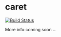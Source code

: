 caret
===
[![Build Status](https://travis-ci.org/daveayan/caret.svg)](https://travis-ci.org/daveayan/caret)

More info coming soon ...

